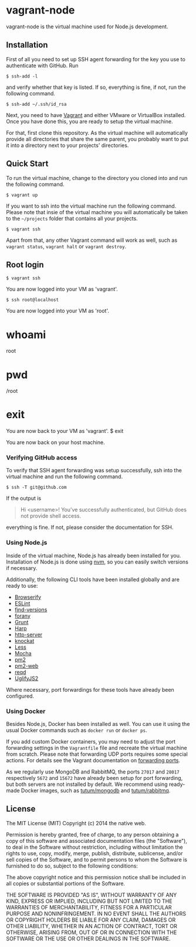 # vagrant-node

vagrant-node is the virtual machine used for Node.js development.

## Installation

First of all you need to set up SSH agent forwarding for the key you use to authenticate with GitHub. Run

    $ ssh-add -l

and verify whether that key is listed. If so, everything is fine, if not, run the following command.

    $ ssh-add ~/.ssh/id_rsa

Next, you need to have [Vagrant](http://www.vagrantup.com/) and either VMware or VirtualBox installed. Once you have done this, you are ready to setup the virtual machine.

For that, first clone this repository. As the virtual machine will automatically provide all directories that share the same parent, you probably want to put it into a directory next to your projects' directories.

## Quick Start

To run the virtual machine, change to the directory you cloned into and run the following command.

    $ vagrant up

If you want to ssh into the virtual machine run the following command. Please note that insie of the virtual machine you will automatically be taken to the `~/projects` folder that contains all your projects.

    $ vagrant ssh

Apart from that, any other Vagrant command will work as well, such as `vagrant status`, `vagrant halt` or `vagrant destroy`.

## Root login

    $ vagrant ssh

You are now logged into your VM as 'vagrant'.

    $ ssh root@localhost

You are now logged into your VM as 'root'.
# whoami
root
# pwd
/root
# exit

You are now back to your VM as 'vagrant'.
    $ exit

You are now back on your host machine.

### Verifying GitHub access

To verify that SSH agent forwarding was setup successfully, ssh into the virtual machine and run the following command.

    $ ssh -T git@github.com

If the output is

> Hi &lt;username&gt;! You've successfully authenticated, but GitHub does not provide shell access.

everything is fine. If not, please consider the documentation for SSH.

### Using Node.js

Inside of the virtual machine, Node.js has already been installed for you. Installation of Node.js is done using [nvm](https://github.com/creationix/nvm), so you can easily switch versions if necessary.

Additionally, the following CLI tools have been installed globally and are ready to use:

- [Browserify](http://browserify.org/)
- [ESLint](http://eslint.org/)
- [find-versions](https://github.com/sindresorhus/find-versions)
- [forany](https://github.com/thenativeweb/forany)
- [Grunt](http://gruntjs.com/)
- [Harp](http://harpjs.com/)
- [http-server](https://github.com/nodeapps/http-server)
- [knockat](https://github.com/thenativeweb/knockat)
- [Less](http://lesscss.org/)
- [Mocha](http://mochajs.org/)
- [pm2](https://github.com/Unitech/pm2)
- [pm2-web](https://github.com/achingbrain/pm2-web)
- [reqd](https://github.com/thenativeweb/reqd)
- [UglifyJS2](http://lisperator.net/uglifyjs/)

Where necessary, port forwardings for these tools have already been configured.

### Using Docker

Besides Node.js, Docker has been installed as well. You can use it using the usual Docker commands such as `docker run` or `docker ps`.

If you add custom Docker containers, you may need to adjust the port forwarding settings in the `Vagrantfile` file and recreate the virtual machine from scratch. Please note that forwarding UDP ports requires some special actions. For details see the Vagrant documentation on [forwarding ports](https://docs.vagrantup.com/v2/networking/forwarded_ports.html).

As we regularly use MongoDB and RabbitMQ, the ports `27017` and `28017` respectively `5672` and `15672` have already been setup for port forwarding, but both servers are not installed by default. We recommend using ready-made Docker images, such as [tutum/mongodb](https://github.com/tutumcloud/tutum-docker-mongodb) and [tutum/rabbitmq](https://github.com/tutumcloud/tutum-docker-rabbitmq).

## License

The MIT License (MIT)
Copyright (c) 2014 the native web.

Permission is hereby granted, free of charge, to any person obtaining a copy of this software and associated documentation files (the "Software"), to deal in the Software without restriction, including without limitation the rights to use, copy, modify, merge, publish, distribute, sublicense, and/or sell copies of the Software, and to permit persons to whom the Software is furnished to do so, subject to the following conditions:

The above copyright notice and this permission notice shall be included in all copies or substantial portions of the Software.

THE SOFTWARE IS PROVIDED "AS IS", WITHOUT WARRANTY OF ANY KIND, EXPRESS OR IMPLIED, INCLUDING BUT NOT LIMITED TO THE WARRANTIES OF MERCHANTABILITY, FITNESS FOR A PARTICULAR PURPOSE AND NONINFRINGEMENT. IN NO EVENT SHALL THE AUTHORS OR COPYRIGHT HOLDERS BE LIABLE FOR ANY CLAIM, DAMAGES OR OTHER LIABILITY, WHETHER IN AN ACTION OF CONTRACT, TORT OR OTHERWISE, ARISING FROM, OUT OF OR IN CONNECTION WITH THE SOFTWARE OR THE USE OR OTHER DEALINGS IN THE SOFTWARE.
